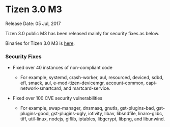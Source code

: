 # Tizen 3.0 M3

Release Date: 05 Jul, 2017

Tizen 3.0 public M3 has been released mainly for security fixes as below.

Binaries for Tizen 3.0 M3 is [here](http://download.tizen.org/releases/milestone/tizen/3.0.m3/).

 

### Security Fixes

- Fixed over 40 instances of non-compliant code

  - For example, systemd, crash-worker, aul, resourced, deviced, sdbd, efl, smack, aul, e-mod-tizen-devicemgr, account-common, capi-network-smartcard, and martcard-service.



- Fixed over 100 CVE security vulnerabilities

  - For example, swap-manager, dnsmasq, gnutls, gst-plugins-bad, gst-plugins-good, gst-plugins-ugly, iotivity, libav, libsndfile, linaro-glibc, tiff, util-linux, nodejs, giflib, iptables, libgcrypt, libpng, and libunwind.
